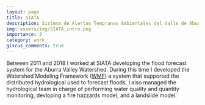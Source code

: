 ```yaml
---
layout: page
title: SIATA
description: Sistema de Alertas Tempranas Ambientales del Valle de Aburra 
img: assets/img/SIATA_intro.png
importance: 3
category: work
giscus_comments: true
---
```


Between 2011 and 2018 I worked at SIATA developing the flood forecast system for the Aburra Valley Watershed. During this time I developed the Watershed Modeling Framework ([WMF](https://github.com/nicolas998/WMF)) a system that supported the distributed hydrological used to forecast floods. I also managed the hydrological team in charge of performing water quality and quantity monitoring, devloping a fire hazzards model, and a landslide model.  

